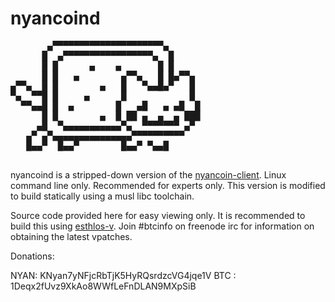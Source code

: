 nyancoind
=====================================
<pre>
       ▄▀▀▀▀▀▀▀▀▀▀▀▀▀▀▀▀▀▀▀▀▀▄
      █  ▄▀▀▀▀▀▀▀▀▀▀▀▀▀▀▀▀▀▄  █
      █ █      ▄    ▄       █ █
      █ █   ▄        ▄▀▀▄   █ █▄▀▀▄
▄▀▀▄  █ █        ▄   █   ▀▄▄█▄▀   █
▀▄  ▀▀█ █     ▄      █            █
  ▀▀▄▄█ █  ▄        █   ▄█   ▄ ▄█  █
      █ █        ▄  █ ██ ▄  ▄  ▄ ███
     ▄█  ▀▄▄▄▄▄▄▄▄▄▄▄▀▄  ▀▀▀▀▀▀▀ ▄▀
   ▄▀ ▄▀▄▄▄▄▄▄▄▄▄▄▄▄▄▄▄▀▀▀▀▀▀▀▀▀▀
   █▄▄▀  █▄▄▀        █▄▄▀ ▀▄▄█
   
</pre>

nyancoind is a stripped-down version of the <a href="https://github.com/Nyancoins/nyancoin-client">nyancoin-client</a>. Linux command line only. Recommended for experts only. This version is modified to build statically using a musl libc toolchain.

Source code provided here for easy viewing only. It is recommended to build this using <a href="https://github.com/Shinoa-Fores/esthlos-v">esthlos-v</a>. Join #btcinfo on freenode irc for information on obtaining the latest vpatches.


Donations:

NYAN: KNyan7yNFjcRbTjK5HyRQsrdzcVG4jqe1V
BTC : 1Deqx2fUvz9XkAo8WWfLeFnDLAN9MXpSiB


